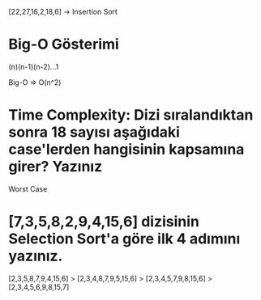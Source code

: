 [22,27,16,2,18,6] -> Insertion Sort

# Big-O Gösterimi

(n)(n-1)(n-2)...1

Big-O => O(n^2)

# Time Complexity: Dizi sıralandıktan sonra 18 sayısı aşağıdaki case'lerden hangisinin kapsamına girer? Yazınız

Worst Case

# [7,3,5,8,2,9,4,15,6] dizisinin Selection Sort'a göre ilk 4 adımını yazınız.

[2,3,5,8,7,9,4,15,6] > [2,3,4,8,7,9,5,15,6] > [2,3,4,5,7,9,8,15,6] > [2,3,4,5,6,9,8,15,7]
